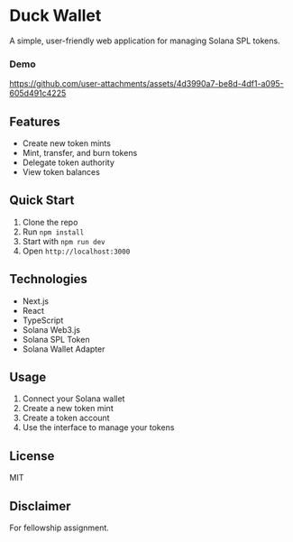 # Duck Wallet

A simple, user-friendly web application for managing Solana SPL tokens.

### Demo

https://github.com/user-attachments/assets/4d3990a7-be8d-4df1-a095-605d491c4225


## Features

- Create new token mints
- Mint, transfer, and burn tokens
- Delegate token authority
- View token balances

## Quick Start

1. Clone the repo
2. Run `npm install`
3. Start with `npm run dev`
4. Open `http://localhost:3000`

## Technologies

- Next.js
- React
- TypeScript
- Solana Web3.js
- Solana SPL Token
- Solana Wallet Adapter

## Usage

1. Connect your Solana wallet
2. Create a new token mint
3. Create a token account
4. Use the interface to manage your tokens

## License

MIT

## Disclaimer

For fellowship assignment.
